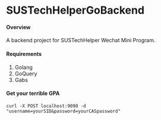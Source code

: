 # SUSTechHelperGoBackend

#### Overview

A backend project for SUSTechHelper Wechat Mini Program.  

#### Requirements
1. Golang 
2. GoQuery
3. Gabs

#### Get your terrible GPA

```
curl -X POST localhost:9090 -d "username=yourSID&password=yourCASpassword"
```
